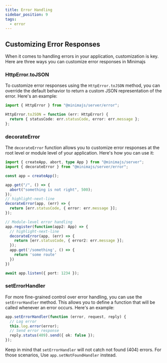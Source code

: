 ```yaml
---
title: Error Handling
sidebar_position: 9
tags:
  - error
---
```


## Customizing Error Responses

When it comes to handling errors in your application, customization is key. Here are three ways you can customize error responses in Minimajs

### HttpError.toJSON

To customize error responses using the `HttpError.toJSON` method, you can override the default behavior to return a custom JSON representation of the error. Here's an example:

```typescript
import { HttpError } from "@minimajs/server/error";

HttpError.toJSON = function (err: HttpError) {
  return { statusCode: err.statusCode, error: err.message };
};
```

### decorateError

The `decorateError` function allows you to customize error responses at the root level or module level of your application. Here's how you can use it:

```typescript
import { createApp, abort, type App } from "@minimajs/server";
import { decorateError } from "@minimajs/server/error";

const app = createApp();

app.get("/", () => {
  abort("something is not right", 500);
});
// highlight-next-line
decorateError(app, (err) => {
  return [err.statusCode, { error: err.message }];
});

// Module-level error handling
app.register(function(app2: App) => {
  // highlight-next-line
  decorateError(app, (err) => {
    return [err.statusCode, { error2: err.message }];
  });
  app.get('/something', () => {
    return 'some route'
  })
})

await app.listen({ port: 1234 });
```

### setErrorHandler

For more fine-grained control over error handling, you can use the `setErrorHandler` method. This allows you to define a function that will be called whenever an error occurs. Here's an example:

```typescript
app.setErrorHandler(function (error, request, reply) {
  // Log error
  this.log.error(error);
  // Send error response
  reply.status(409).send({ ok: false });
});
```

Keep in mind that `setErrorHandler` will not catch not found (404) errors. For those scenarios, Use `app.setNotFoundHandler` instead.
